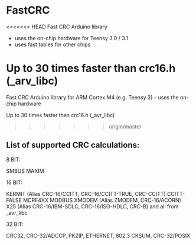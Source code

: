 FastCRC
=======

<<<<<<< HEAD
Fast CRC Arduino library 
 - uses the on-chip hardware for Teensy 3.0 / 3.1
 - uses fast tables for other chips
 
Up to 30 times faster than crc16.h (_arv_libc)
=======
Fast CRC Arduino library for ARM Cortex M4 (e.g. Teensy 3) - uses the on-chip hardware

Up to 30 times faster than crc16.h (_avr_libc)
>>>>>>> origin/master

List of supported CRC calculations:
-
8 BIT:

SMBUS
MAXIM

16 BIT:

KERMIT (Alias CRC-16/CCITT, CRC-16/CCITT-TRUE, CRC-CCITT)
CCITT-FALSE
MCRF4XX
MODBUS
XMODEM (Alias ZMODEM, CRC-16/ACORN)
X25 (Alias CRC-16/IBM-SDLC, CRC-16/ISO-HDLC, CRC-B)
and all from _avr_libc

32 BIT:

CRC32, CRC-32/ADCCP, PKZIP, ETHERNET, 802.3
CKSUM, CRC-32/POSIX
